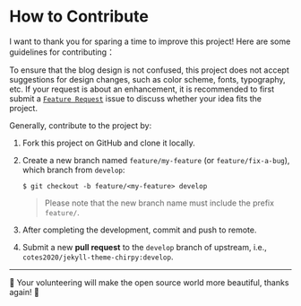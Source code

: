 # How to Contribute

I want to thank you for sparing a time to improve this project! Here are some guidelines for contributing：

To ensure that the blog design is not confused, this project does not accept suggestions for design changes, such as color scheme, fonts, typography, etc. If your request is about an enhancement, it is recommended to first submit a [`Feature Request`](https://github.com/cotes2020/jekyll-theme-chirpy/issues/new?labels=enhancement&template=feature_request.md) issue to discuss whether your idea fits the project. 

Generally, contribute to the project by:

1. Fork this project on GitHub and clone it locally.
2. Create a new branch named `feature/my-feature` (or `feature/fix-a-bug`), which branch from `develop`:

    ```console
    $ git checkout -b feature/<my-feature> develop
    ```
    > Please note that the new branch name must include the prefix `feature/`.

3. After completing the development, commit and push to remote.
4. Submit a new **pull request** to the `develop` branch of upstream, i.e., `cotes2020/jekyll-theme-chirpy:develop`.

---

:tada: Your volunteering will make the open source world more beautiful, thanks again! :tada: